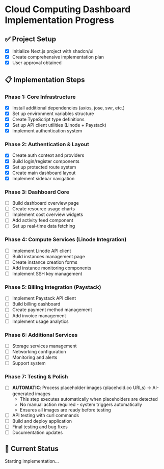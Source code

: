 # Cloud Computing Dashboard Implementation Progress

## ✅ Project Setup
- [x] Initialize Next.js project with shadcn/ui
- [x] Create comprehensive implementation plan
- [x] User approval obtained

## 📋 Implementation Steps

### Phase 1: Core Infrastructure
- [x] Install additional dependencies (axios, jose, swr, etc.)
- [x] Set up environment variables structure
- [x] Create TypeScript type definitions
- [x] Set up API client utilities (Linode + Paystack)
- [x] Implement authentication system

### Phase 2: Authentication & Layout
- [x] Create auth context and providers
- [x] Build login/register components
- [x] Set up protected route system
- [x] Create main dashboard layout
- [x] Implement sidebar navigation

### Phase 3: Dashboard Core
- [ ] Build dashboard overview page
- [ ] Create resource usage charts
- [ ] Implement cost overview widgets
- [ ] Add activity feed component
- [ ] Set up real-time data fetching

### Phase 4: Compute Services (Linode Integration)
- [ ] Implement Linode API client
- [ ] Build instances management page
- [ ] Create instance creation forms
- [ ] Add instance monitoring components
- [ ] Implement SSH key management

### Phase 5: Billing Integration (Paystack)
- [ ] Implement Paystack API client
- [ ] Build billing dashboard
- [ ] Create payment method management
- [ ] Add invoice management
- [ ] Implement usage analytics

### Phase 6: Additional Services
- [ ] Storage services management
- [ ] Networking configuration
- [ ] Monitoring and alerts
- [ ] Support system

### Phase 7: Testing & Polish
- [ ] **AUTOMATIC**: Process placeholder images (placehold.co URLs) → AI-generated images
  - This step executes automatically when placeholders are detected
  - No manual action required - system triggers automatically
  - Ensures all images are ready before testing
- [ ] API testing with curl commands
- [ ] Build and deploy application
- [ ] Final testing and bug fixes
- [ ] Documentation updates

## 🔧 Current Status
Starting implementation...